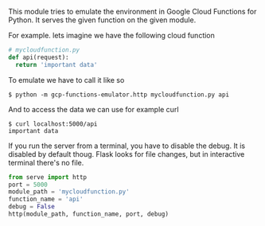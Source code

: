 This module tries to emulate the environment in Google Cloud Functions for
Python. It serves the given function on the given module.

For example. lets imagine we have the following cloud function
```python
# mycloudfunction.py
def api(request):
  return 'important data'
```
To emulate we have to call it like so
```
$ python -m gcp-functions-emulator.http mycloudfunction.py api
```
And to access the data we can use for example curl
```
$ curl localhost:5000/api
important data
```

If you run the server from a terminal, you have to disable the debug. It is
disabled by default thoug. Flask looks for file changes, but in interactive
terminal there's no file.
```python
from serve import http
port = 5000
module_path = 'mycloudfunction.py'
function_name = 'api'
debug = False
http(module_path, function_name, port, debug)
```
